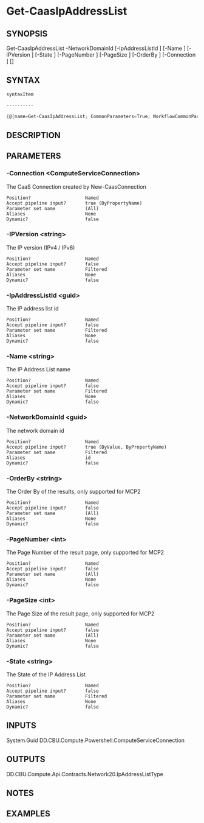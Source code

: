 ﻿Get-CaasIpAddressList
===================

## SYNOPSIS

Get-CaasIpAddressList -NetworkDomainId <guid> [-IpAddressListId <guid>] [-Name <string>] [-IPVersion <string>] [-State <string>] [-PageNumber <int>] [-PageSize <int>] [-OrderBy <string>] [-Connection <ComputeServiceConnection>] [<CommonParameters>]


## SYNTAX
```powershell
syntaxItem                                                                                                       

----------                                                                                                       

{@{name=Get-CaasIpAddressList; CommonParameters=True; WorkflowCommonParameters=False; parameter=System.Object[]}}
```

## DESCRIPTION


## PARAMETERS
### -Connection &lt;ComputeServiceConnection&gt;
The CaaS Connection created by New-CaasConnection
```
Position?                    Named
Accept pipeline input?       true (ByPropertyName)
Parameter set name           (All)
Aliases                      None
Dynamic?                     false
```
 
### -IPVersion &lt;string&gt;
The IP version (IPv4 / IPv6)
```
Position?                    Named
Accept pipeline input?       false
Parameter set name           Filtered
Aliases                      None
Dynamic?                     false
```
 
### -IpAddressListId &lt;guid&gt;
The IP address list id
```
Position?                    Named
Accept pipeline input?       false
Parameter set name           Filtered
Aliases                      None
Dynamic?                     false
```
 
### -Name &lt;string&gt;
The IP Address List name
```
Position?                    Named
Accept pipeline input?       false
Parameter set name           Filtered
Aliases                      None
Dynamic?                     false
```
 
### -NetworkDomainId &lt;guid&gt;
The network domain id
```
Position?                    Named
Accept pipeline input?       true (ByValue, ByPropertyName)
Parameter set name           Filtered
Aliases                      id
Dynamic?                     false
```
 
### -OrderBy &lt;string&gt;
The Order By of the results, only supported for MCP2
```
Position?                    Named
Accept pipeline input?       false
Parameter set name           (All)
Aliases                      None
Dynamic?                     false
```
 
### -PageNumber &lt;int&gt;
The Page Number of the result page, only supported for MCP2
```
Position?                    Named
Accept pipeline input?       false
Parameter set name           (All)
Aliases                      None
Dynamic?                     false
```
 
### -PageSize &lt;int&gt;
The Page Size of the result page, only supported for MCP2
```
Position?                    Named
Accept pipeline input?       false
Parameter set name           (All)
Aliases                      None
Dynamic?                     false
```
 
### -State &lt;string&gt;
The State of the IP Address List
```
Position?                    Named
Accept pipeline input?       false
Parameter set name           Filtered
Aliases                      None
Dynamic?                     false
```

## INPUTS
System.Guid
DD.CBU.Compute.Powershell.ComputeServiceConnection


## OUTPUTS
DD.CBU.Compute.Api.Contracts.Network20.IpAddressListType


## NOTES


## EXAMPLES
